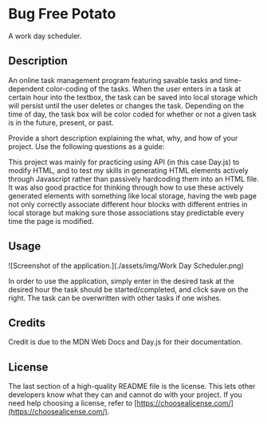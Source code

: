 # Bug Free Potato
A work day scheduler.

## Description

An online task management program featuring savable tasks and time-dependent color-coding of the tasks. When the user enters in a task at certain hour into the textbox, the task can be saved into local storage which will persist until the user deletes or changes the task. Depending on the time of day, the task box will be color coded for whether or not a given task is in the future, present, or past.

Provide a short description explaining the what, why, and how of your project. Use the following questions as a guide:

This project was mainly for practicing using API (in this case Day.js) to modify HTML, and to test my skills in generating HTML elements actively through Javascript rather than passively hardcoding them into an HTML file. It was also good practice for thinking through how to use these actively generated elements with something like local storage, having the web page not only correctly associate different hour blocks with different entries in local storage but making sure those associations stay predictable every time the page is modified.

## Usage

![Screenshot of the application.](./assets/img/Work Day Scheduler.png)

In order to use the application, simply enter in the desired task at the desired hour the task should be started/completed, and click save on the right. The task can be overwritten with other tasks if one wishes.

## Credits

Credit is due to the MDN Web Docs and Day.js for their documentation.

## License

The last section of a high-quality README file is the license. This lets other developers know what they can and cannot do with your project. If you need help choosing a license, refer to [https://choosealicense.com/](https://choosealicense.com/).
